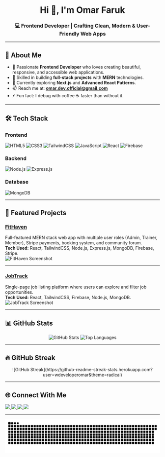 <!-- Profile Header -->
<h1 align="center">Hi 👋, I'm Omar Faruk</h1>
<h3 align="center">💻 Frontend Developer | Crafting Clean, Modern & User-Friendly Web Apps</h3>

---

## 🚀 About Me
- 🌟 Passionate **Frontend Developer** who loves creating beautiful, responsive, and accessible web applications.  
- 💼 Skilled in building **full-stack projects** with **MERN** technologies.  
- 🌱 Currently exploring **Next.js** and **Advanced React Patterns**.  
- 📫 Reach me at: **omar.dev.official@gmail.com**  
- ⚡ Fun fact: I debug with coffee ☕ faster than without it.

---

## 🛠 Tech Stack

### **Frontend**
![HTML5](https://img.shields.io/badge/-HTML5-E34F26?logo=html5&logoColor=white&style=for-the-badge)
![CSS3](https://img.shields.io/badge/-CSS3-1572B6?logo=css3&logoColor=white&style=for-the-badge)
![TailwindCSS](https://img.shields.io/badge/-TailwindCSS-38B2AC?logo=tailwindcss&logoColor=white&style=for-the-badge)
![JavaScript](https://img.shields.io/badge/-JavaScript-F7DF1E?logo=javascript&logoColor=black&style=for-the-badge)
![React](https://img.shields.io/badge/-React-61DAFB?logo=react&logoColor=black&style=for-the-badge)
![Firebase](https://img.shields.io/badge/-Firebase-FFCA28?logo=firebase&logoColor=black&style=for-the-badge)

### **Backend**
![Node.js](https://img.shields.io/badge/-Node.js-339933?logo=node.js&logoColor=white&style=for-the-badge)
![Express.js](https://img.shields.io/badge/-Express.js-000000?logo=express&logoColor=white&style=for-the-badge)

### **Database**
![MongoDB](https://img.shields.io/badge/-MongoDB-47A248?logo=mongodb&logoColor=white&style=for-the-badge)

---

## 📌 Featured Projects

### [**FitHaven**](https://github.com/wdeveloperomar/fithaven)  
Full-featured MERN stack web app with multiple user roles (Admin, Trainer, Member), Stripe payments, booking system, and community forum.  
**Tech Used:** React, TailwindCSS, Node.js, Express.js, MongoDB, Firebase, Stripe.  
![FitHaven Screenshot](https://via.placeholder.com/600x300.png?text=FitHaven+Screenshot)

---

### [**JobTrack**](https://github.com/wdeveloperomar/jobtrack)  
Single-page job listing platform where users can explore and filter job opportunities.  
**Tech Used:** React, TailwindCSS, Firebase, Node.js, MongoDB.  
![JobTrack Screenshot](https://via.placeholder.com/600x300.png?text=JobTrack+Screenshot)

---

## 📊 GitHub Stats
<p align="center">
<img src="https://github-readme-stats.vercel.app/api?username=wdeveloperomar&show_icons=true&theme=radical" alt="GitHub Stats" height="165"/>
<img src="https://github-readme-stats.vercel.app/api/top-langs/?username=wdeveloperomar&layout=compact&theme=radical" alt="Top Languages" height="165"/>
</p>

---

## 🔥 GitHub Streak
<p align="center">
![GitHub Streak](https://github-readme-streak-stats.herokuapp.com?user=wdeveloperomar&theme=radical)
</p>

---

## 🌐 Connect With Me
<p align="left">
<a href="https://www.linkedin.com/in/omar-faruk-a70889280/" target="_blank">
<img src="https://img.shields.io/badge/-LinkedIn-0A66C2?logo=linkedin&logoColor=white&style=for-the-badge" />
</a>
<a href="mailto:omar.dev.official@gmail.com">
<img src="https://img.shields.io/badge/-Gmail-EA4335?logo=gmail&logoColor=white&style=for-the-badge" />
</a>
<a href="https://wdeveloperomar.github.io/my-port-folio/?fbclid=IwY2xjawMCr9NleHRuA2FlbQIxMABicmlkETFTMnJJZlc0SllPallPMkRwAR78aYLD6Fh7-2xH9BMt0y90fiMb3MEY4wWamLyrGvi4_sIaG5K3qzg3_JHuOQ_aem_reQwjSEcIWkmOgwxtz37VQ#portfolio" target="_blank">
<img src="https://img.shields.io/badge/-Portfolio-000000?logo=vercel&logoColor=white&style=for-the-badge" />
</a>
<a href="https://www.facebook.com/omorphotographer" target="_blank">
<img src="https://img.shields.io/badge/-Facebook-1877F2?logo=facebook&logoColor=white&style=for-the-badge" />
</a>
</p>

---

<!-- Fun Animation -->
![Snake animation](https://github.com/wdeveloperomar/wdeveloperomar/blob/output/snake.svg)

